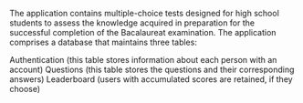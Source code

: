 The application contains multiple-choice tests designed for high school students to assess the knowledge acquired in preparation for the successful completion of the Bacalaureat examination. The application comprises a database that maintains three tables:

Authentication (this table stores information about each person with an account)
Questions (this table stores the questions and their corresponding answers)
Leaderboard (users with accumulated scores are retained, if they choose)
